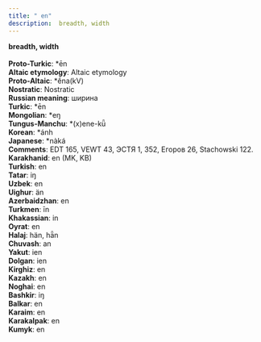 ```yaml
---
title: " en"
description:  breadth, width
---
```

<p data-pagefind-weight="0.5">
<strong> breadth, width</strong><br><br>
<strong>Proto-Turkic</strong>:  *ēn<br>
<strong>Altaic etymology</strong>:  Altaic etymology<br>
<strong> Proto-Altaic</strong>:  *ḗna(kV)<br>
<strong>Nostratic</strong>:  Nostratic<br>
<strong>Russian meaning</strong>:  ширина<br>
<strong>Turkic</strong>:  *ēn<br>
<strong>Mongolian</strong>:  *eŋ<br>
<strong>Tungus-Manchu</strong>:  *(x)ene-kǖ<br>
<strong>Korean</strong>:  *ánh<br>
<strong>Japanese</strong>:  *nàká<br>
<strong>Comments</strong>:  EDT 165, VEWT 43, ЭСТЯ 1, 352, Егоров 26, Stachowski 122.<br>
<strong>Karakhanid</strong>:  en (MK, KB)<br>
<strong>Turkish</strong>:  en<br>
<strong>Tatar</strong>:  iŋ<br>
<strong>Uzbek</strong>:  en<br>
<strong>Uighur</strong>:  än<br>
<strong>Azerbaidzhan</strong>:  en<br>
<strong>Turkmen</strong>:  īn<br>
<strong>Khakassian</strong>:  in<br>
<strong>Oyrat</strong>:  en<br>
<strong>Halaj</strong>:  hän, hǟn<br>
<strong>Chuvash</strong>:  an<br>
<strong>Yakut</strong>:  ien<br>
<strong>Dolgan</strong>:  ien<br>
<strong>Kirghiz</strong>:  en<br>
<strong>Kazakh</strong>:  en<br>
<strong>Noghai</strong>:  en<br>
<strong>Bashkir</strong>:  iŋ<br>
<strong>Balkar</strong>:  en<br>
<strong>Karaim</strong>:  en<br>
<strong>Karakalpak</strong>:  en<br>
<strong>Kumyk</strong>:  en<br>

</p>

